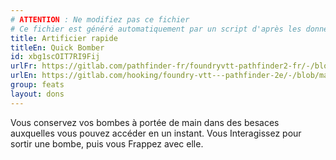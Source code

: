 ```yaml
---
# ATTENTION : Ne modifiez pas ce fichier
# Ce fichier est généré automatiquement par un script d'après les données du module Foundry VTT officiel et de sa traduction
title: Artificier rapide
titleEn: Quick Bomber
id: xbg1scOIT7RI9Fij
urlFr: https://gitlab.com/pathfinder-fr/foundryvtt-pathfinder2-fr/-/blob/master/data/feats/xbg1scOIT7RI9Fij.htm
urlEn: https://gitlab.com/hooking/foundry-vtt---pathfinder-2e/-/blob/master/packs/data/feats.db/quick-bomber.json
group: feats
layout: dons
---
```

Vous conservez vos bombes à portée de main dans des besaces auxquelles vous pouvez accéder en un instant. Vous Interagissez pour sortir une bombe, puis vous Frappez avec elle.


